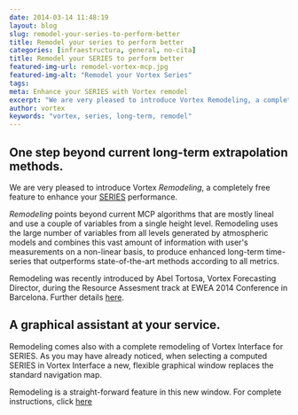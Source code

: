 ```yaml
---
date: 2014-03-14 11:48:19
layout: blog
slug: remodel-your-series-to-perform-better
title: Remodel your series to perform better
categories: [infraestructura, general, no-cita]
title: Remodel your SERIES to perform better
featured-img-url: remodel-vortex-mcp.jpg
featured-img-alt: "Remodel your Vortex Series"
tags:
meta: Enhance your SERIES with Vortex remodel
excerpt: "We are very pleased to introduce Vortex Remodeling, a completely free feature to enhance your SERIES performance"
author: vortex
keywords: "vortex, series, long-term, remodel"
---
```


## One step beyond current long-term extrapolation methods.

We are very pleased to introduce Vortex _Remodeling_, a completely free feature to enhance your [SERIES](../solutions/series.html) performance.

_Remodeling_ points beyond current MCP algorithms that are mostly lineal and use a couple of variables from a single height level. Remodeling uses the large number of variables from all levels generated by atmospheric models and combines this vast amount of information with user's measurements on a non-linear basis, to produce enhanced long-term time-series that outperforms state-of-the-art methods according to all metrics.

Remodeling was recently introduced by Abel Tortosa, Vortex Forecasting Director, during the Resource Assesment track at EWEA 2014 Conference in Barcelona. Further details [here](../docs/EWEA2014_Atortosa.pdf).

## A graphical assistant at your service.

Remodeling comes also with a complete remodeling of Vortex Interface for SERIES. As you may have already noticed, when selecting a computed SERIES in Vortex Interface a new, flexible graphical window replaces the standard navigation map.

Remodeling is a straight-forward feature in this new window. For complete instructions, click [here](../docs/info.remodeling.pdf)
